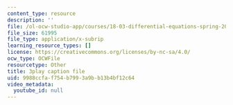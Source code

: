 ```yaml
---
content_type: resource
description: ''
file: /ol-ocw-studio-app/courses/18-03-differential-equations-spring-2010/9988ccfaf754b7993a9bb13b4bf12c64_tVzaX9u6YAE.srt
file_size: 61995
file_type: application/x-subrip
learning_resource_types: []
license: https://creativecommons.org/licenses/by-nc-sa/4.0/
ocw_type: OCWFile
resourcetype: Other
title: 3play caption file
uid: 9988ccfa-f754-b799-3a9b-b13b4bf12c64
video_metadata:
  youtube_id: null
---
```

